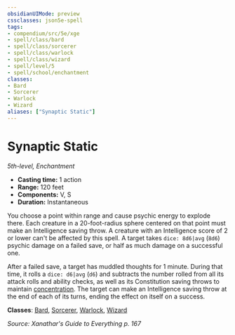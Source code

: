 ```yaml
---
obsidianUIMode: preview
cssclasses: json5e-spell
tags:
- compendium/src/5e/xge
- spell/class/bard
- spell/class/sorcerer
- spell/class/warlock
- spell/class/wizard
- spell/level/5
- spell/school/enchantment
classes:
- Bard
- Sorcerer
- Warlock
- Wizard
aliases: ["Synaptic Static"]
---
```

# Synaptic Static
*5th-level, Enchantment*  

- **Casting time:** 1 action
- **Range:** 120 feet
- **Components:** V, S
- **Duration:** Instantaneous

You choose a point within range and cause psychic energy to explode there. Each creature in a 20-foot-radius sphere centered on that point must make an Intelligence saving throw. A creature with an Intelligence score of 2 or lower can't be affected by this spell. A target takes `dice: 8d6|avg` (`8d6`) psychic damage on a failed save, or half as much damage on a successful one.

After a failed save, a target has muddled thoughts for 1 minute. During that time, it rolls a `dice: d6|avg` (`d6`) and subtracts the number rolled from all its attack rolls and ability checks, as well as its Constitution saving throws to maintain [concentration](4-Resources/Compendium/rules/conditions.md#concentration). The target can make an Intelligence saving throw at the end of each of its turns, ending the effect on itself on a success.

**Classes**: [Bard](4-Resources/Compendium/classes/bard.md), [Sorcerer](4-Resources/Compendium/classes/sorcerer.md), [Warlock](4-Resources/Compendium/classes/warlock.md), [Wizard](4-Resources/Compendium/classes/wizard.md)

*Source: Xanathar's Guide to Everything p. 167*